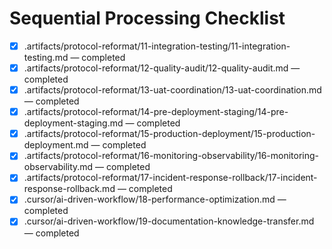 # Sequential Processing Checklist

- [x] .artifacts/protocol-reformat/11-integration-testing/11-integration-testing.md — completed
- [x] .artifacts/protocol-reformat/12-quality-audit/12-quality-audit.md — completed
- [x] .artifacts/protocol-reformat/13-uat-coordination/13-uat-coordination.md — completed
- [x] .artifacts/protocol-reformat/14-pre-deployment-staging/14-pre-deployment-staging.md — completed
- [x] .artifacts/protocol-reformat/15-production-deployment/15-production-deployment.md — completed
- [x] .artifacts/protocol-reformat/16-monitoring-observability/16-monitoring-observability.md — completed
- [x] .artifacts/protocol-reformat/17-incident-response-rollback/17-incident-response-rollback.md — completed
- [x] .cursor/ai-driven-workflow/18-performance-optimization.md — completed
- [x] .cursor/ai-driven-workflow/19-documentation-knowledge-transfer.md — completed
